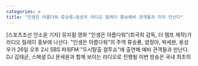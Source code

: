 ```yaml
---
categories: e
title: "인생은 아름다워 류승룡→옹성우 라디오 릴레이 홍보예비 관객들과 미리 만난다"
---
```

[스포츠조선 안소윤 기자] 뮤지컬 영화 "인생은 아름다워"(최국희 감독, 더 램프 제작)가 라디오 릴레이 홍보에 나선다. "인생은 아름다워"의 주역 류승룡, 염정아, 박세완, 옹성우가 26일 오후 2시 SBS 파워FM "두시탈출 컬투쇼"에 출연해 예비 관객들과 만난다. DJ 김태균, 스페셜 DJ 문세윤과 함께 보이는 라디오로 진행될 이번 방송은 국내 최초의
